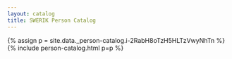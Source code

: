 ```yaml
---
layout: catalog
title: SWERIK Person Catalog
---
```

{% assign p = site.data._person-catalog.i-2RabH8oTzH5HLTzVwyNhTn %}
{% include person-catalog.html p=p %}

